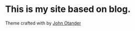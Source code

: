 # This is my site based on blog.
Theme crafted with by <a href="http://johnotander.com">John Otander</a> 